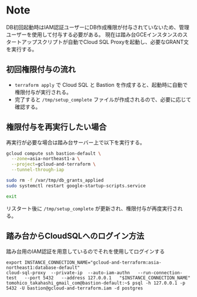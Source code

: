 # Note

DB初回起動時はIAM認証ユーザーにDB作成権限が付与されていないため、管理ユーザーを使用して付与する必要がある。
現在は踏み台GCEインスタンスのスタートアップスクリプトが自動でCloud SQL Proxyを起動し、必要なGRANT文を実行する。

## 初回権限付与の流れ

- `terraform apply` で Cloud SQL と Bastion を作成すると、起動時に自動で権限付与が実行される。
- 完了すると `/tmp/setup_complete` ファイルが作成されるので、必要に応じて確認する。

## 権限付与を再実行したい場合

再実行が必要な場合は踏み台サーバー上で以下を実行する。

```bash
gcloud compute ssh bastion-default \
  --zone=asia-northeast1-a \
  --project=gcloud-and-terraform \
  --tunnel-through-iap

sudo rm -f /var/tmp/db_grants_applied
sudo systemctl restart google-startup-scripts.service

exit
```

リスタート後に `/tmp/setup_complete` が更新され、権限付与が再度実行される。

## 踏み台からCloudSQLへのログイン方法

踏み台用のIAM認証を用意しているのでそれを使用してログインする


```
export INSTANCE_CONNECTION_NAME="gcloud-and-terraform:asia-northeast1:database-default"
cloud-sql-proxy  --private-ip  --auto-iam-authn   --run-connection-test   --port 5432   --address 127.0.0.1   "$INSTANCE_CONNECTION_NAME"
tomohico_takahashi_gmail_com@bastion-default:~$ psql -h 127.0.0.1 -p 5432 -U bastion@gcloud-and-terraform.iam -d postgres
```
